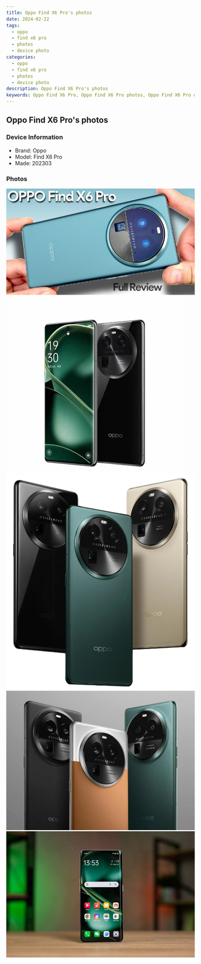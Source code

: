 ```yaml
---
title: Oppo Find X6 Pro's photos
date: 2024-02-22
tags: 
  - oppo
  - find x6 pro
  - photos
  - device photo
categories: 
  - oppo
  - find x6 pro
  - photos
  - device photo
description: Oppo Find X6 Pro's photos
keywords: Oppo Find X6 Pro, Oppo Find X6 Pro photos, Oppo Find X6 Pro device photo
---
```


## Oppo Find X6 Pro's photos

### Device Information

- Brand: Oppo
- Model: Find X6 Pro
- Made: 202303

### Photos

![/images/best-assets/devices/oppo/oppo-find-x6-pro/1.jpg](/images/best-assets/devices/oppo/oppo-find-x6-pro/1.jpg)
![/images/best-assets/devices/oppo/oppo-find-x6-pro/2.jpg](/images/best-assets/devices/oppo/oppo-find-x6-pro/2.jpg)
![/images/best-assets/devices/oppo/oppo-find-x6-pro/3.jpg](/images/best-assets/devices/oppo/oppo-find-x6-pro/3.jpg)
![/images/best-assets/devices/oppo/oppo-find-x6-pro/4.jpg](/images/best-assets/devices/oppo/oppo-find-x6-pro/4.jpg)
![/images/best-assets/devices/oppo/oppo-find-x6-pro/5.jpg](/images/best-assets/devices/oppo/oppo-find-x6-pro/5.jpg)
